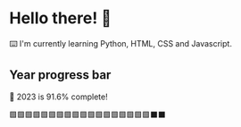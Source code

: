 # Hello there! 👋

⌨️ I'm currently learning Python, HTML, CSS and Javascript.

## Year progress bar

📅 2023 is 91.6% complete!

🟩🟩🟩🟩🟩🟩🟩🟩🟩🟩🟩🟩🟩🟩🟩🟩🟩🟩⬛⬛